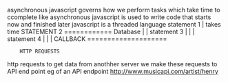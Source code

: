 asynchronous javascript governs how we perform tasks which take time to ccomplete
like asynchronous javascript is used to write code that starts now and finished  later
javascript is a threaded language 
statement 1 
    |       takes time
STATEMENT 2 ============ Database
    |                       |
statement 3                 |
    |                       |     
statement 4                 |
    |                       |
CALLBACK ====================


        HTTP REQUESTS
http requests to get data from anothher server
we make these requests to API end point
eg of an API endpoint
http://www.musicapi.com/artist/henry
